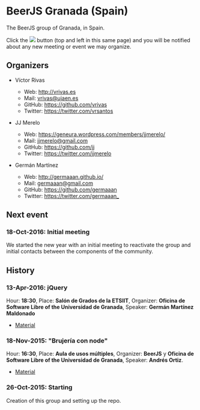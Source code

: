 # BeerJS Granada (Spain)

The BeerJS group of Granada, in Spain.

Click the ![](http://beerjs.github.io/sf/assets/watch.png) button (top and left in this same page) and you will be notified about any new meeting or event we may organize.

## Organizers

- Víctor Rivas

  - Web: <http://vrivas.es>
  - Mail: vrivas@ujaen.es
  - GitHub: <https://github.com/vrivas>
  - Twitter: <https://twitter.com/vrsantos>

- JJ Merelo

  - Web: <https://geneura.wordpress.com/members/jjmerelo/>
  - Mail: jjmerelo@gmail.com
  - GitHub: <https://github.com/jj>
  - Twitter: <https://twitter.com/jjmerelo>

- Germán Martínez

  - Web: <http://germaaan.github.io/>
  - Mail: germaaan@gmail.com
  - GitHub: <https://github.com/germaaan>
  - Twitter: <https://twitter.com/germaaan_>

## Next event

### 18-Oct-2016: Initial meeting

We started the new year with an initial meeting to reactivate the group and initial contacts between the components of the community.

## History

### 13-Apr-2016: jQuery

Hour: **18:30**, Place: **Salón de Grados de la ETSIIT**, Organizer: **Oficina de Software Libre of the Universidad de Granada**, Speaker: **Germán Martínez Maldonado**

- [Material](http://germaaan.github.io/Charla_jQuery/)

### 18-Nov-2015: "Brujería con node"

Hour: **16:30**, Place: **Aula de usos múltiples**, Organizer: **BeerJS** y **Oficina de Software Libre of the Universidad de Granada**, Speaker: **Andrés Ortiz**.

- [Material](http://demiurgosoft.github.io/brujeria-con-node/)

### 26-Oct-2015: Starting

Creation of this group and setting up the repo.
